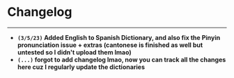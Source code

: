 # Changelog
---
- **`(3/5/23)` Added English to Spanish Dictionary, and also fix the Pinyin pronunciation issue + extras (cantonese is finished as well but untested so I didn't upload them lmao)**
- **`(...)` forgot to add changelog lmao, now you can track all the changes here cuz I regularly update the dictionaries**
